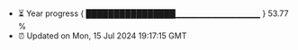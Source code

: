 - ⏳ Year progress { ████████████████▁▁▁▁▁▁▁▁▁▁▁▁▁▁ } 53.77 %
- ⏰ Updated on Mon, 15 Jul 2024 19:17:15 GMT

